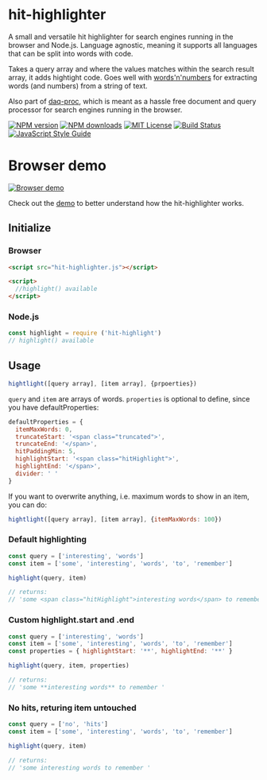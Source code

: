 # hit-highlighter
A small and versatile hit highlighter for search engines running in the browser and Node.js. Language agnostic, meaning it supports all languages that can be split into words with code. 

Takes a query array and where the values matches within the search result array, it adds hightight code. Goes well with [words'n'numbers](https://github.com/eklem/words-n-numbers) for extracting words (and numbers) from a string of text.

Also part of [daq-proc](https://github.com/eklem/daq-proc), which is meant as a hassle free document and query processor for search engines running in the browser.

[![NPM version][npm-version-image]][npm-url]
[![NPM downloads][npm-downloads-image]][npm-url]
[![MIT License][license-image]][license-url]
[![Build Status][travis-image]][travis-url]
[![JavaScript Style Guide][standardjs-image]][standardjs-url]

# Browser demo
[![Browser demo](https://user-images.githubusercontent.com/236656/65326930-e68a5d80-dbb2-11e9-9ad4-c5b17e53c3f4.png)](https://eklem.github.io/hit-highlighter/demo/)

Check out the [demo](https://eklem.github.io/hit-highlighter/demo/) to better understand how the hit-highlighter works.


## Initialize

### Browser
```HTML
<script src="hit-highlighter.js"></script>

<script>
  //highlight() available
</script>
```

### Node.js
```javaScript
const highlight = require ('hit-highlight')
// highlight() available
```

## Usage
```javaScript
hightlight([query array], [item array], {prpoerties})
```

`query` and `item` are arrays of words. `properties` is optional to define, since you have defaultProperties:
```javaScript
defaultProperties = {
  itemMaxWords: 0,
  truncateStart: '<span class="truncated">',
  truncateEnd: '</span>',
  hitPaddingMin: 5,
  highlightStart: '<span class="hitHighlight">',
  highlightEnd: '</span>',
  divider: ' '
}
```

If you want to overwrite anything, i.e. maximum words to show in an item, you can do:
```javaScript
hightlight([query array], [item array], {itemMaxWords: 100})
```

### Default highlighting

```javaScript
const query = ['interesting', 'words']
const item = ['some', 'interesting', 'words', 'to', 'remember']

highlight(query, item)

// returns:
// 'some <span class="hitHighlight">interesting words</span> to remember '
```

### Custom highlight.start and .end

```javaScript
const query = ['interesting', 'words']
const item = ['some', 'interesting', 'words', 'to', 'remember']
const properties = { highlightStart: '**', highlightEnd: '**' }

highlight(query, item, properties)

// returns:
// 'some **interesting words** to remember '
```

### No hits, returing item untouched

```javaScript
const query = ['no', 'hits']
const item = ['some', 'interesting', 'words', 'to', 'remember']

highlight(query, item)

// returns:
// 'some interesting words to remember '
```

[license-image]: http://img.shields.io/badge/license-MIT-blue.svg?style=flat
[license-url]: LICENSE
[npm-url]: https://npmjs.org/package/hit-highlighter
[npm-version-image]: https://img.shields.io/npm/v/hit-highlighter.svg?style=flat
[npm-downloads-image]: https://img.shields.io/npm/dm/hit-highlighter.svg?style=flat
[travis-url]: https://travis-ci.org/eklem/hit-highlighter
[travis-image]: https://img.shields.io/travis/eklem/hit-highlighter.svg?style=flat
[standardjs-url]: https://standardjs.com
[standardjs-image]: https://img.shields.io/badge/code_style-standard-brightgreen.svg?style=flat-square